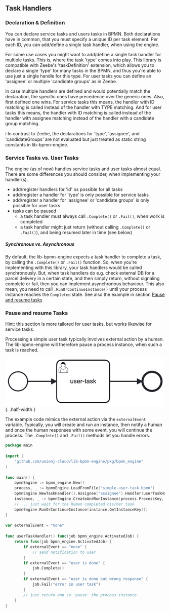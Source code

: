 
## Task Handlers

### Declaration & Definition

You can declare service tasks and users tasks in BPMN.
Both declarations have in common, that you must specify a unique ID per task element.
Per each ID, you can add/define a single task handler, when using the engine.

For some use cases you might want to add/define a single task handler for multiple tasks.
This is, where the task 'type' comes into play. This library is compatible with Zeebe's
'taskDefinition' extension, which allows you to declare a single 'type' for many tasks in the BPMN,
and thus you're able to use just a single handle for this type.
For user tasks you can define an 'assignee' or multiple 'candidate groups' as in Zeebe.

In case multiple handlers are defined and would potentially match the declaration,
the specific ones have precedence over the generic ones. Also, first defined one wins.
For service tasks this means, the handler with ID matching is called instead of the handler with TYPE matching.
And for user tasks this means, the handler with ID matching is called instead of the handler with assignee matching
instead of the handler with a candidate group matching.

ℹ️ In contrast to Zeebe, the declarations for 'type', 'assignee', and 'candidateGroups'
are not evaluated but just treated as static string constants in lib-bpmn-engine.

### Service Tasks vs. User Tasks

The engine (as of now) handles service tasks and user tasks almost equal.
There are some differences you should consider, when implementing your handler(s).

* add/register handlers for 'id' os possible for all tasks
* add/register a handler for 'type' is only possible for service tasks
* add/register a handler for 'assignee' or 'candidate groups' is only possible for user tasks
* tasks can be paused
    * a task handler must always call `.Complete()` or `.Fail()`, when work is completed
    * a task handler might just return (without calling `.Complete()` or `.Fail()`), and being resumed later in time (see below)

##### Synchronous vs. Asynchronous

By default, the lib-bpmn-engine expects a task handler to complete a task, by calling the `.Complete()` or `.Fail()` function.
So, when you're implementing with this library, your task handlers would be called synchronously.
But, when task handlers do e.g. check external DB for a parcel delivery in a certain state, and then simply return,
without signaling complete or fail, then you can implement asynchronous behaviour.
This also mean, you need to call `.RunOrContinueInstance()` until your process instance reaches the `Completed` state.
See also the example in section [Pause and resume tasks](#pause-and-resume-tasks)

### Pause and resume Tasks

Hint: this section is more tailored for user tasks, but works likewise for service tasks.

Processing a simple user task typically involves external action by a human.
The lib-bpmn-engine will therefore pause a process instance, when such a task is reached.

![simple-user-task.png](./examples/pause_user_tasks/simple-user-task.png){: .half-width }

The example code mimics the external action via the `externalEvent` variable.
Typically, you will create and run an instance, then notify a human and once the human
responses with some event, you will continue the process.
The `.Complete()` and `.Fail()` methods let you handle errors.

<!-- MARKDOWN-AUTO-DOCS:START (CODE:src=./examples/pause_user_tasks/pause_user_tasks.go) -->
<!-- The below code snippet is automatically added from ./examples/pause_user_tasks/pause_user_tasks.go -->
```go
package main

import (
	"github.com/unionj-cloud/lib-bpmn-engine/pkg/bpmn_engine"
)

func main() {
	bpmnEngine := bpmn_engine.New()
	process, _ := bpmnEngine.LoadFromFile("simple-user-task.bpmn")
	bpmnEngine.NewTaskHandler().Assignee("assignee").Handler(userTaskHandler())
	instance, _ := bpmnEngine.CreateAndRunInstance(process.ProcessKey, nil)
	// ... just wait for the human completed his/her task
	bpmnEngine.RunOrContinueInstance(instance.GetInstanceKey())
}

var externalEvent = "none"

func userTaskHandler() func(job bpmn_engine.ActivatedJob) {
	return func(job bpmn_engine.ActivatedJob) {
		if externalEvent == "none" {
			// send notification to user
		}
		if externalEvent == "user is done" {
			job.Complete()
		}
		if externalEvent == "user is done but wrong response" {
			job.Fail("error in user task")
		}
		// just return and so 'pause' the process instance
	}
}
```
<!-- MARKDOWN-AUTO-DOCS:END -->
